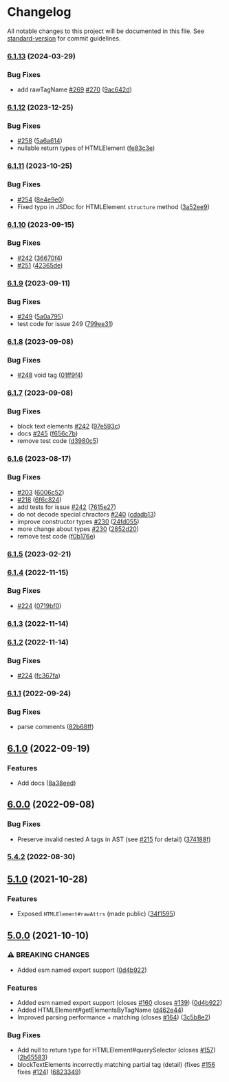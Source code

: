 # Changelog

All notable changes to this project will be documented in this file. See [standard-version](https://github.com/conventional-changelog/standard-version) for commit guidelines.

### [6.1.13](https://github.com/taoqf/node-fast-html-parser/compare/v6.1.12...v6.1.13) (2024-03-29)


### Bug Fixes

* add rawTagName [#269](https://github.com/taoqf/node-fast-html-parser/issues/269) [#270](https://github.com/taoqf/node-fast-html-parser/issues/270) ([9ac642d](https://github.com/taoqf/node-fast-html-parser/commit/9ac642d7b6a97c84fd4471b8eaa0bd9debf5e325))

### [6.1.12](https://github.com/taoqf/node-fast-html-parser/compare/v6.1.11...v6.1.12) (2023-12-25)


### Bug Fixes

* [#258](https://github.com/taoqf/node-fast-html-parser/issues/258) ([5a6a614](https://github.com/taoqf/node-fast-html-parser/commit/5a6a61489a62264221dde5e8f76a5d35b18d17bd))
* nullable return types of HTMLElement ([fe83c3e](https://github.com/taoqf/node-fast-html-parser/commit/fe83c3ee405b2fd973a9d46e4b2ff40f68a5471f))

### [6.1.11](https://github.com/taoqf/node-fast-html-parser/compare/v6.1.10...v6.1.11) (2023-10-25)


### Bug Fixes

* [#254](https://github.com/taoqf/node-fast-html-parser/issues/254) ([8e4e9e0](https://github.com/taoqf/node-fast-html-parser/commit/8e4e9e0a13796ed9a39ebb930b0ee5e55b578b82))
* Fixed typo in JSDoc for HTMLElement `structure` method ([3a52ee9](https://github.com/taoqf/node-fast-html-parser/commit/3a52ee97463d8ab1f35ef7c0f08d3696bc38e5c4))

### [6.1.10](https://github.com/taoqf/node-fast-html-parser/compare/v6.1.9...v6.1.10) (2023-09-15)


### Bug Fixes

* [#242](https://github.com/taoqf/node-fast-html-parser/issues/242) ([36670f4](https://github.com/taoqf/node-fast-html-parser/commit/36670f4bb15f18b3cdfec0484f67c4cb891f1e79))
* [#251](https://github.com/taoqf/node-fast-html-parser/issues/251) ([42365de](https://github.com/taoqf/node-fast-html-parser/commit/42365dee6b28da5ab4017508b1ba15be503f001e))

### [6.1.9](https://github.com/taoqf/node-fast-html-parser/compare/v6.1.8...v6.1.9) (2023-09-11)


### Bug Fixes

* [#249](https://github.com/taoqf/node-fast-html-parser/issues/249) ([5a0a795](https://github.com/taoqf/node-fast-html-parser/commit/5a0a79573d51da9eccf6d13647413447eba413b1))
* test code for issue 249 ([799ee31](https://github.com/taoqf/node-fast-html-parser/commit/799ee31155a0635955b0a85e3d21ec4967223a25))

### [6.1.8](https://github.com/taoqf/node-fast-html-parser/compare/v6.1.7...v6.1.8) (2023-09-08)


### Bug Fixes

* [#248](https://github.com/taoqf/node-fast-html-parser/issues/248) void tag ([01ff9f4](https://github.com/taoqf/node-fast-html-parser/commit/01ff9f41e416d0ef0c47bc40c282d6aeb405e100))

### [6.1.7](https://github.com/taoqf/node-fast-html-parser/compare/v6.1.6...v6.1.7) (2023-09-08)


### Bug Fixes

* block text elements [#242](https://github.com/taoqf/node-fast-html-parser/issues/242) ([97e593c](https://github.com/taoqf/node-fast-html-parser/commit/97e593c2bdefbfefd35c2c9ccaef914517d60fe7))
* docs [#245](https://github.com/taoqf/node-fast-html-parser/issues/245) ([f656c7b](https://github.com/taoqf/node-fast-html-parser/commit/f656c7b2de2a62a9a363f797c6f03a2477e7312e))
* remove test code ([d3980c5](https://github.com/taoqf/node-fast-html-parser/commit/d3980c5fb7744d6fda4b270619bb581a19a4cb18))

### [6.1.6](https://github.com/taoqf/node-fast-html-parser/compare/v6.1.5...v6.1.6) (2023-08-17)


### Bug Fixes

* [#203](https://github.com/taoqf/node-fast-html-parser/issues/203) ([6006c52](https://github.com/taoqf/node-fast-html-parser/commit/6006c52c20e6c3c07405c808c8d81fa78425e794))
* [#218](https://github.com/taoqf/node-fast-html-parser/issues/218) ([6f6c824](https://github.com/taoqf/node-fast-html-parser/commit/6f6c824df54fa53af47956048b42ea47cd3b53bf))
* add tests for issue [#242](https://github.com/taoqf/node-fast-html-parser/issues/242) ([7615e27](https://github.com/taoqf/node-fast-html-parser/commit/7615e27e3eea47142beff11101d293c4f93cb6ce))
* do not decode special chractors [#240](https://github.com/taoqf/node-fast-html-parser/issues/240) ([cdadb13](https://github.com/taoqf/node-fast-html-parser/commit/cdadb132f681ca587d17df991d09ff8d22997f4e))
* improve constructor types [#230](https://github.com/taoqf/node-fast-html-parser/issues/230) ([24fd055](https://github.com/taoqf/node-fast-html-parser/commit/24fd055913125a964cb5aa61330376274c938035))
* more change about types [#230](https://github.com/taoqf/node-fast-html-parser/issues/230) ([2852d20](https://github.com/taoqf/node-fast-html-parser/commit/2852d20f865dc18a8dc6727d5b5e586282e7d50d))
* remove test code ([f0b176e](https://github.com/taoqf/node-fast-html-parser/commit/f0b176eb1ba5b5bc162744a37adcd18d3d64a515))

### [6.1.5](https://github.com/taoqf/node-fast-html-parser/compare/v6.1.4...v6.1.5) (2023-02-21)

### [6.1.4](https://github.com/taoqf/node-fast-html-parser/compare/v6.1.3...v6.1.4) (2022-11-15)


### Bug Fixes

* [#224](https://github.com/taoqf/node-fast-html-parser/issues/224) ([0719bf0](https://github.com/taoqf/node-fast-html-parser/commit/0719bf031c3fec51611f9dff922f46bfe4acb060))

### [6.1.3](https://github.com/taoqf/node-fast-html-parser/compare/v6.1.2...v6.1.3) (2022-11-14)

### [6.1.2](https://github.com/taoqf/node-fast-html-parser/compare/v6.1.1...v6.1.2) (2022-11-14)


### Bug Fixes

* [#224](https://github.com/taoqf/node-fast-html-parser/issues/224) ([fc367fa](https://github.com/taoqf/node-fast-html-parser/commit/fc367fa294d72794a0dea49edbd986d527a6314b))

### [6.1.1](https://github.com/taoqf/node-fast-html-parser/compare/v6.1.0...v6.1.1) (2022-09-24)


### Bug Fixes

* parse comments ([82b68ff](https://github.com/taoqf/node-fast-html-parser/commit/82b68ff9eb944e0c55ca2e0ea13fb714e2004803))

## [6.1.0](https://github.com/taoqf/node-fast-html-parser/compare/v6.0.0...v6.1.0) (2022-09-19)


### Features

* Add docs ([8a38eed](https://github.com/taoqf/node-fast-html-parser/commit/8a38eedab6b20906ee89dea86c4271960afbad2d))

## [6.0.0](https://github.com/taoqf/node-fast-html-parser/compare/v5.4.2-0...v6.0.0) (2022-09-08)


### Bug Fixes

* Preserve invalid nested A tags in AST (see [#215](https://github.com/taoqf/node-fast-html-parser/issues/215) for detail) ([374188f](https://github.com/taoqf/node-fast-html-parser/commit/374188f1c6d6c6d0567348b8e8d20957f5a93fb8))

### [5.4.2](https://github.com/taoqf/node-fast-html-parser/compare/v5.4.2-0...v5.4.2) (2022-08-30)

## [5.1.0](https://github.com/taoqf/node-fast-html-parser/compare/v4.1.5...v5.1.0) (2021-10-28)

### Features

* Exposed `HTMLElement#rawAttrs` (made public) ([34f1595](https://github.com/taoqf/node-fast-html-parser/commit/34f1595756c0974b6ae7ef5755a615f09e421f32))

## [5.0.0](https://github.com/taoqf/node-fast-html-parser/compare/v4.1.5...v5.0.0) (2021-10-10)


### ⚠ BREAKING CHANGES

* Added esm named export support ([0d4b922](https://github.com/taoqf/node-fast-html-parser/commit/0d4b922eefd6210fe802991e464b21b0c69d5f63))

### Features

* Added esm named export support (closes [#160](https://github.com/taoqf/node-fast-html-parser/issues/160) closes [#139](https://github.com/taoqf/node-fast-html-parser/issues/139)) ([0d4b922](https://github.com/taoqf/node-fast-html-parser/commit/0d4b922eefd6210fe802991e464b21b0c69d5f63))
* Added HTMLElement#getElementsByTagName ([d462e44](https://github.com/taoqf/node-fast-html-parser/commit/d462e449e7ebb00a5a43fb574133681ad5a62475))
* Improved parsing performance + matching (closes [#164](https://github.com/taoqf/node-fast-html-parser/issues/164)) ([3c5b8e2](https://github.com/taoqf/node-fast-html-parser/commit/3c5b8e2a9104b01a8ca899a7970507463e42adaf))


### Bug Fixes

* Add null to return type for HTMLElement#querySelector (closes [#157](https://github.com/taoqf/node-fast-html-parser/issues/157)) ([2b65583](https://github.com/taoqf/node-fast-html-parser/commit/2b655839bd3868c41fb19cae5786ca097565bc7f))
* blockTextElements incorrectly matching partial tag (detail) (fixes [#156](https://github.com/taoqf/node-fast-html-parser/issues/156) fixes [#124](https://github.com/taoqf/node-fast-html-parser/issues/124)) ([6823349](https://github.com/taoqf/node-fast-html-parser/commit/6823349fdf1809c7484c70d948aa24930ef4983f))

